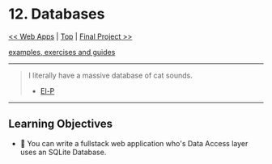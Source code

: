 # 12. Databases

[<< Web Apps](../web-apps/README.md) | [Top](../README.md) | [Final Project >>](../final-project/README.md)

[examples, exercises and guides](https://github.com/HackYourFutureBelgium/databases)

---

> I literally have a massive database of cat sounds.
>
> - [El-P](https://el-p.bandcamp.com/)

---

## Learning Objectives

- 🐣 You can write a fullstack web application who's Data Access layer uses an SQLite Database.
